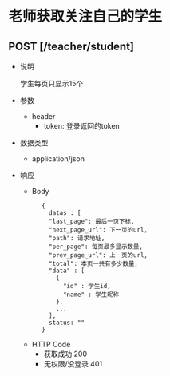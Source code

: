 # 老师获取关注自己的学生

## POST [/teacher/student]
+ 说明

  学生每页只显示15个

+ 参数
  + header
    + token: 登录返回的token

+ 数据类型
  + application/json

+ 响应
  + Body
  ```
        {
          datas : [
          "last_page": 最后一页下标,
          "next_page_url": 下一页的url,
          "path": 请求地址,
          "per_page": 每页最多显示数量,
          "prev_page_url": 上一页的url,
          "total": 本页一共有多少数量,
          "data" : [
            {
              "id" : 学生id,
              "name" : 学生昵称
            },
            ...
          ],
          status: ""
        }
  ```
  + HTTP Code
    + 获取成功 200
    + 无权限/没登录 401

